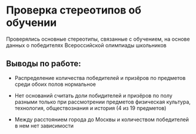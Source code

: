 # Проверка стереотипов об обучении

Проверялись основные стереотипы, связанные с обучением, на основе данных о победителях Всероссийской олимпиады школьников

## Выводы по работе:

- Распределение количества победителей и призёров по предметов среди обоих полов нормальное

- Нет оснований считать доли побидителей и призёров по полу разными только при рассмотрении предметов физическая культура, технология, обществознания и история (4 из 19 предметов)

- Между расстоянием города до Москвы и количеством победителей в нем нет зависимости

